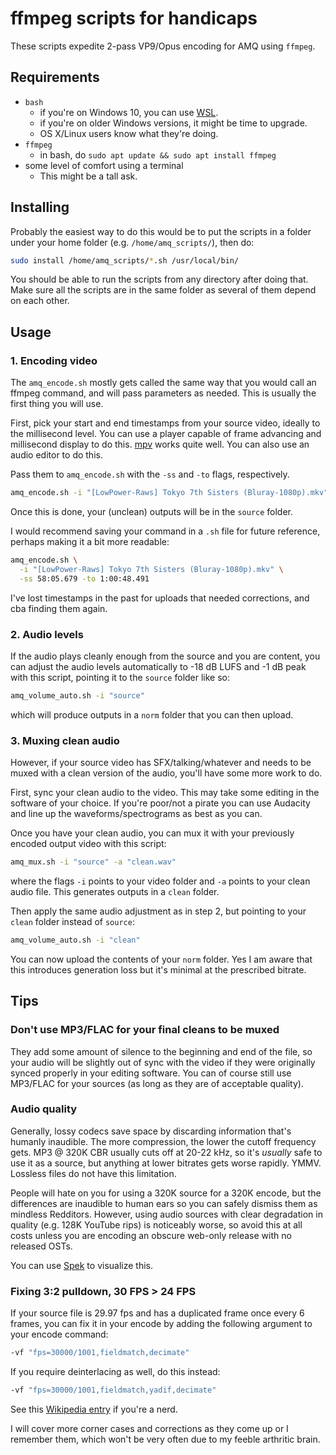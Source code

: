 # ffmpeg scripts for handicaps

These scripts expedite 2-pass VP9/Opus encoding for AMQ using `ffmpeg`.

## Requirements

- `bash`
  - if you're on Windows 10, you can use [WSL](https://docs.microsoft.com/en-us/windows/wsl/install-win10).
  - if you're on older Windows versions, it might be time to upgrade.
  - OS X/Linux users know what they're doing.
- `ffmpeg`
  - in bash, do `sudo apt update && sudo apt install ffmpeg`
- some level of comfort using a terminal
  - This might be a tall ask.

## Installing

Probably the easiest way to do this would be to put the scripts in a folder under your home folder (e.g. `/home/amq_scripts/`), then do:

```bash
sudo install /home/amq_scripts/*.sh /usr/local/bin/
```

You should be able to run the scripts from any directory after doing that.
Make sure all the scripts are in the same folder as several of them depend on each other.

## Usage

### 1. Encoding video

The `amq_encode.sh` mostly gets called the same way that you would call an ffmpeg command, and will pass parameters as needed.
This is usually the first thing you will use.

First, pick your start and end timestamps from your source video, ideally to the millisecond level. You can use a player capable of frame advancing and millisecond display to do this. [mpv](https://mpv.io/) works quite well. You can also use an audio editor to do this.

Pass them to `amq_encode.sh` with the `-ss` and `-to` flags, respectively.

```bash
amq_encode.sh -i "[LowPower-Raws] Tokyo 7th Sisters (Bluray-1080p).mkv" -ss 58:05.679 -to 1:00:48.491
```

Once this is done, your (unclean) outputs will be in the `source` folder.

I would recommend saving your command in a `.sh` file for future reference, perhaps making it a bit more readable:

```bash
amq_encode.sh \
  -i "[LowPower-Raws] Tokyo 7th Sisters (Bluray-1080p).mkv" \
  -ss 58:05.679 -to 1:00:48.491
```

I've lost timestamps in the past for uploads that needed corrections, and cba finding them again.

### 2. Audio levels

If the audio plays cleanly enough from the source and you are content, you can adjust the audio levels automatically to -18 dB LUFS and -1 dB peak with this script, pointing it to the `source` folder like so:

```bash
amq_volume_auto.sh -i "source"
```

which will produce outputs in a `norm` folder that you can then upload.

### 3. Muxing clean audio

However, if your source video has SFX/talking/whatever and needs to be muxed with a clean version of the audio, you'll have some more work to do.

First, sync your clean audio to the video. This may take some editing in the software of your choice. If you're poor/not a pirate you can use Audacity and line up the waveforms/spectrograms as best as you can.

Once you have your clean audio, you can mux it with your previously encoded output video with this script:

```bash
amq_mux.sh -i "source" -a "clean.wav"
```

where the flags `-i` points to your video folder and `-a` points to your clean audio file.
This generates outputs in a `clean` folder.

Then apply the same audio adjustment as in step 2, but pointing to your `clean` folder instead of `source`:

```bash
amq_volume_auto.sh -i "clean"
```

You can now upload the contents of your `norm` folder.
Yes I am aware that this introduces generation loss but it's minimal at the prescribed bitrate.

## Tips

### Don't use MP3/FLAC for your final cleans to be muxed

They add some amount of silence to the beginning and end of the file,
so your audio will be slightly out of sync with the video if they were originally synced properly in your editing software.
You can of course still use MP3/FLAC for your sources (as long as they are of acceptable quality).

### Audio quality

Generally, lossy codecs save space by discarding information that's humanly inaudible. The more compression, the lower the cutoff frequency gets.
MP3 @ 320K CBR usually cuts off at 20-22 kHz, so it's *usually* safe to use it as a source, but anything at lower bitrates gets worse rapidly. YMMV.
Lossless files do not have this limitation.

People will hate on you for using a 320K source for a 320K encode, but the differences are inaudible to human ears so you can safely dismiss them as mindless Redditors. However, using audio sources with clear degradation in quality (e.g. 128K YouTube rips) is noticeably worse, so avoid this at all costs unless you are encoding an obscure web-only release with no released OSTs.

You can use [Spek](http://spek.cc/) to visualize this.

### Fixing 3:2 pulldown, 30 FPS > 24 FPS

If your source file is 29.97 fps and has a duplicated frame once every 6 frames, you can fix it in your encode by adding the following argument to your encode command:

```bash
-vf "fps=30000/1001,fieldmatch,decimate"
```

If you require deinterlacing as well, do this instead:

```bash
-vf "fps=30000/1001,fieldmatch,yadif,decimate"
```

See this [Wikipedia entry](https://en.wikipedia.org/wiki/Three-two_pull_down) if you're a nerd.

I will cover more corner cases and corrections as they come up or I remember them, which won't be very often due to my feeble arthritic brain.
